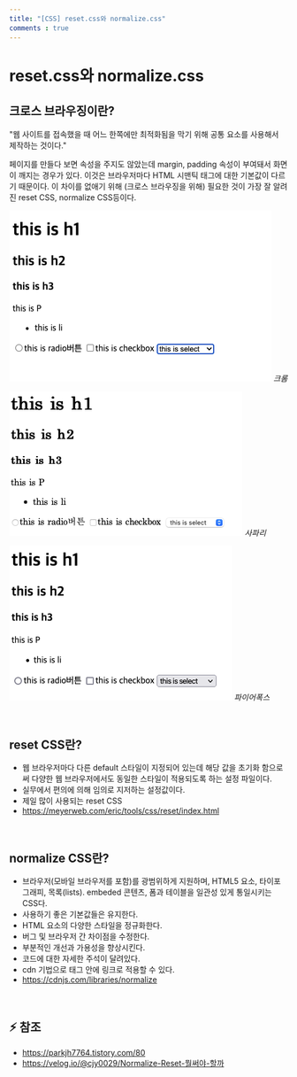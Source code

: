 ```yaml
---
title: "[CSS] reset.css와 normalize.css"
comments : true
---
```


# reset.css와 normalize.css


## 크로스 브라우징이란?

"웹 사이트를 접속했을 때 어느 한쪽에만 최적화됨을 막기 위해 공통 요소를 사용해서 제작하는 것이다."

페이지를 만들다 보면 속성을 주지도 않았는데 margin, padding 속성이 부여돼서 화면이 깨지는 경우가 있다. 이것은 브라우저마다 HTML 시맨틱 태그에 대한 기본값이 다르기 때문이다. 이 차이를 없애기 위해 (크로스 브라우징을 위해) 필요한 것이 가장 잘 알려진 reset CSS, normalize CSS등이다. 

![missing](../assets/img/2023/230131_1.png) *크롬*

![missing](../assets/img/2023/230131_2.png) *사파리*

![missing](../assets/img/2023/230131_3.png) *파이어폭스*

<br>

## reset CSS란?

* 웹 브라우저마다 다른 default 스타일이 지정되어 있는데 해당 값을 초기화 함으로써 다양한 웹 브라우저에서도 동일한 스타일이 적용되도록 하는 설정 파일이다.
* 실무에서 편의에 의해 임의로 지저하는 설정값이다.
* 제일 많이 사용되는 reset CSS
* <https://meyerweb.com/eric/tools/css/reset/index.html>

<br>

## normalize CSS란?

* 브라우저(모바일 브라우저를 포함)를 광범위하게 지원하며, HTML5 요소, 타이포그래피, 목록(lists). embeded 콘텐츠, 폼과 테이블을 일관성 있게 통일시키는 CSS다.
* 사용하기 좋은 기본값들은 유지한다.
* HTML 요소의 다양한 스타일을 정규화한다.
* 버그 및 브라우저 간 차이점을 수정한다.
* 부분적인 개선과 가용성을 향상시킨다.
* 코드에 대한 자세한 주석이 달려있다.
* cdn 기법으로 <head> 태그 안에 링크로 적용할 수 있다.
* <https://cdnjs.com/libraries/normalize>

<br>

## ⚡ 참조
* <https://parkjh7764.tistory.com/80>
* <https://velog.io/@cjy0029/Normalize-Reset-뭘써야-할까>

<br>
